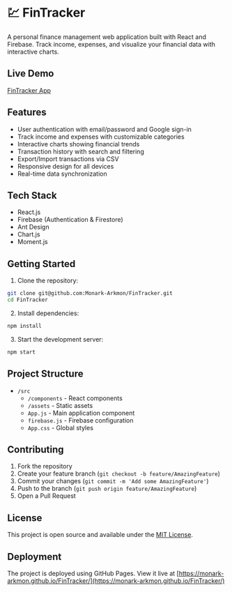 # 💹 FinTracker

A personal finance management web application built with React and Firebase. Track income, expenses, and visualize your financial data with interactive charts.

## Live Demo
[FinTracker App](https://monark-arkmon.github.io/FinTracker/)

## Features

- User authentication with email/password and Google sign-in
- Track income and expenses with customizable categories
- Interactive charts showing financial trends
- Transaction history with search and filtering
- Export/Import transactions via CSV
- Responsive design for all devices
- Real-time data synchronization

## Tech Stack

- React.js
- Firebase (Authentication & Firestore)
- Ant Design
- Chart.js
- Moment.js

## Getting Started

1. Clone the repository:
```bash
git clone git@github.com:Monark-Arkmon/FinTracker.git
cd FinTracker
```

2. Install dependencies:
```bash
npm install
```

3. Start the development server:
```bash
npm start
```

## Project Structure

- `/src`
  - `/components` - React components
  - `/assets` - Static assets
  - `App.js` - Main application component
  - `firebase.js` - Firebase configuration
  - `App.css` - Global styles

## Contributing

1. Fork the repository
2. Create your feature branch (`git checkout -b feature/AmazingFeature`)
3. Commit your changes (`git commit -m 'Add some AmazingFeature'`)
4. Push to the branch (`git push origin feature/AmazingFeature`)
5. Open a Pull Request

## License

This project is open source and available under the [MIT License](LICENSE).

## Deployment

The project is deployed using GitHub Pages. View it live at [https://monark-arkmon.github.io/FinTracker/](https://monark-arkmon.github.io/FinTracker/)
